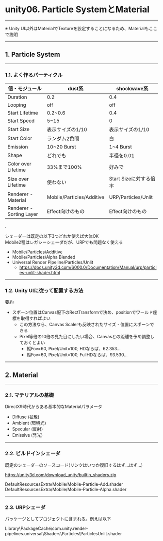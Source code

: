 # unity06. Particle SystemとMaterial
________________________________________
※ Unity UI以外はMaterialでTextureを設定することになるため、Materialもここで説明

________________________________________
## 1. Particle System
________________________________________
### 1.1. よく作るパーティクル

値・モジュール     |dust系                   |shockwave系
-------------------|-------------------------|-----------------
Duration           |0.2                      |0.4
Looping            |off                      |off
Start Lifetime     |0.2~0.6                  |0.4
Start Speed        |5~15                     |0
Start Size         |表示サイズの1/10         |表示サイズの1/10
Start Color        |ランダム2色間            |白
Emission           |10~20 Burst              |1~4 Burst
Shape              |どれでも                 |半径を0.01
Color over Lifetime|33%まで100%              |好みで
Size over Lifetime |使わない                 |Start Sizeに対する倍率
Renderer - Material     |Mobile/Particles/Additive|URP/Particles/Unlit
Renderer - Sorting Layer|Effect向けのもの         |Effect向けのもの

.

シェーダーは既定の以下3つどれか使えば大体OK  
Mobile2種はレガシーシェーダだが、URPでも問題なく使える

- Mobile/Particles/Additive
- Mobile/Particles/Alpha Blended
- Universal Render Pipeline/Particles/Unlit
    - https://docs.unity3d.com/6000.0/Documentation/Manual/urp/particles-unlit-shader.html

________________________________________
### 1.2. Unity UIに従って配置する方法

要約

- スポーン位置はCanvas配下のRectTransformで決め、positionでワールド座標を取得すればよい
    - この方法なら、Canvas Scalerも反映されたサイズ・位置にスポーンできる
    - Pixel等倍の10倍の見た目にしたい場合、Canvasとの距離を予め調整しておくとよい
        - 縦Fov=60, Pixel/Unit=100, HDならば、62.353...
        - 縦Fov=60, Pixel/Unit=100, FullHDならば、93.530...

________________________________________
## 2. Material
________________________________________
### 2.1. マテリアルの基礎

DirectX9時代からある基本的なMaterialパラメータ

- Diffuse (拡散)
- Ambient (環境光)
- Specular (反射)
- Emissive (発光)

________________________________________
### 2.2. ビルドインシェーダ

既定のシェーダーのソースコード(リンクはいつか復旧するはず…はず…)

https://unity3d.com/download_unity/builtin_shaders.zip

DefaultResourcesExtra/Mobile/Mobile-Particle-Add.shader
DefaultResourcesExtra/Mobile/Mobile-Particle-Alpha.shader

________________________________________
### 2.3. URPシェーダ

パッケージとしてプロジェクトに含まれる。例えば以下

Library\PackageCache\com.unity.render-pipelines.universal\Shaders\Particles\ParticlesUnlit.shader